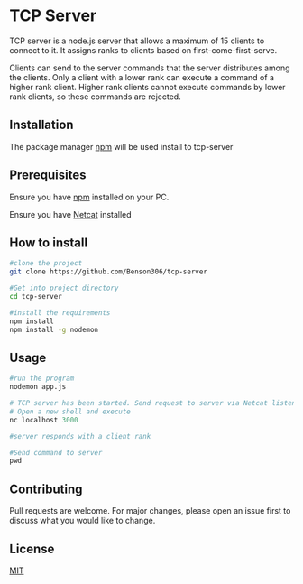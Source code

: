 # TCP Server

TCP server is a node.js server that allows a maximum of 15 clients to connect to it. It assigns ranks to clients based on first-come-first-serve.

Clients can send to the server commands that the server distributes among the clients. Only a client with a lower rank can execute a command of a higher rank client. Higher rank clients cannot execute commands by lower rank clients, so these commands are rejected. 

## Installation

The package manager [npm](https://www.npmjs.com) will be used install to tcp-server

## Prerequisites
Ensure you have [npm](https://www.npmjs.com) installed on your PC.

Ensure you have [Netcat](https://www.cyberithub.com/install-netcat-command-on-linux/) installed

## How to install
```bash
#clone the project
git clone https://github.com/Benson306/tcp-server

#Get into project directory
cd tcp-server

#install the requirements
npm install
npm install -g nodemon
```

## Usage

```python
#run the program
nodemon app.js

# TCP server has been started. Send request to server via Netcat listener
# Open a new shell and execute
nc localhost 3000

#server responds with a client rank

#Send command to server
pwd
```

## Contributing

Pull requests are welcome. For major changes, please open an issue first
to discuss what you would like to change.

## License

[MIT](https://choosealicense.com/licenses/mit/)
